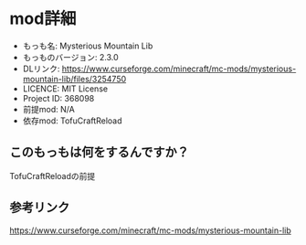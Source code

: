 # mod詳細

- もっも名: Mysterious Mountain Lib
- もっものバージョン: 2.3.0
- DLリンク: https://www.curseforge.com/minecraft/mc-mods/mysterious-mountain-lib/files/3254750
- LICENCE: MIT License
- Project ID: 368098
- 前提mod: N/A
- 依存mod: TofuCraftReload

## このもっもは何をするんですか？
TofuCraftReloadの前提

## 参考リンク
https://www.curseforge.com/minecraft/mc-mods/mysterious-mountain-lib
